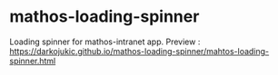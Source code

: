 # mathos-loading-spinner
Loading spinner for mathos-intranet app.
Preview : https://darkojukic.github.io/mathos-loading-spinner/mahtos-loading-spinner.html

